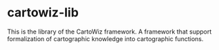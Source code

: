 # cartowiz-lib
This is the library of the CartoWiz framework.
A framework that support formalization of cartographic knowledge into cartographic functions.
